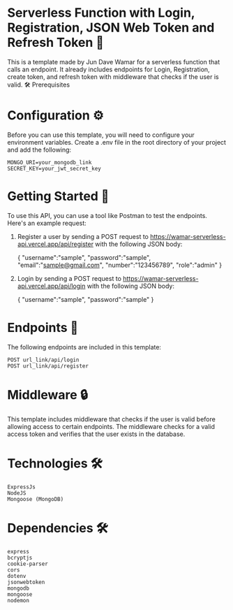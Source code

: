 # Serverless Function with Login, Registration, JSON Web Token and Refresh Token 🚀

This is a template made by Jun Dave Wamar for a serverless function that calls an endpoint. It already includes endpoints for Login, Registration, create token, and refresh token with middleware that checks if the user is valid.
🛠️ Prerequisites

# Configuration ⚙️ 

Before you can use this template, you will need to configure your environment variables. Create a .env file in the root directory of your project and add the following:

    MONGO_URI=your_mongodb_link
    SECRET_KEY=your_jwt_secret_key


# Getting Started 🚀 

To use this API, you can use a tool like Postman to test the endpoints. Here's an example request:

1. Register a user by sending a POST request to https://wamar-serverless-api.vercel.app/api/register with the following JSON body:

    {
        "username":"sample",
        "password":"sample",
        "email":"sample@gmail.com",
        "number":"123456789",
        "role":"admin"
    }

2. Login by sending a POST request to https://wamar-serverless-api.vercel.app/api/login with the following JSON body:

    {
        "username":"sample",
        "password":"sample"
    }

# Endpoints 📝 

The following endpoints are included in this template:

    POST url_link/api/login
    POST url_link/api/register

# Middleware 🔒 

This template includes middleware that checks if the user is valid before allowing access to certain endpoints. The middleware checks for a valid access token and verifies that the user exists in the database.

# Technologies 🛠️ 

    ExpressJs
    NodeJS
    Mongoose (MongoDB)
    
# Dependencies 🛠️
    
    express
    bcryptjs
    cookie-parser
    cors
    dotenv
    jsonwebtoken
    mongodb
    mongoose
    nodemon
    


